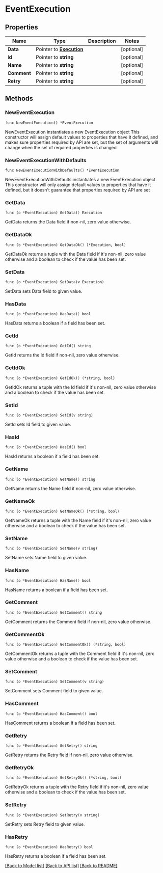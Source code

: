 # EventExecution

## Properties

Name | Type | Description | Notes
------------ | ------------- | ------------- | -------------
**Data** | Pointer to [**Execution**](Execution.md) |  | [optional] 
**Id** | Pointer to **string** |  | [optional] 
**Name** | Pointer to **string** |  | [optional] 
**Comment** | Pointer to **string** |  | [optional] 
**Retry** | Pointer to **string** |  | [optional] 

## Methods

### NewEventExecution

`func NewEventExecution() *EventExecution`

NewEventExecution instantiates a new EventExecution object
This constructor will assign default values to properties that have it defined,
and makes sure properties required by API are set, but the set of arguments
will change when the set of required properties is changed

### NewEventExecutionWithDefaults

`func NewEventExecutionWithDefaults() *EventExecution`

NewEventExecutionWithDefaults instantiates a new EventExecution object
This constructor will only assign default values to properties that have it defined,
but it doesn't guarantee that properties required by API are set

### GetData

`func (o *EventExecution) GetData() Execution`

GetData returns the Data field if non-nil, zero value otherwise.

### GetDataOk

`func (o *EventExecution) GetDataOk() (*Execution, bool)`

GetDataOk returns a tuple with the Data field if it's non-nil, zero value otherwise
and a boolean to check if the value has been set.

### SetData

`func (o *EventExecution) SetData(v Execution)`

SetData sets Data field to given value.

### HasData

`func (o *EventExecution) HasData() bool`

HasData returns a boolean if a field has been set.

### GetId

`func (o *EventExecution) GetId() string`

GetId returns the Id field if non-nil, zero value otherwise.

### GetIdOk

`func (o *EventExecution) GetIdOk() (*string, bool)`

GetIdOk returns a tuple with the Id field if it's non-nil, zero value otherwise
and a boolean to check if the value has been set.

### SetId

`func (o *EventExecution) SetId(v string)`

SetId sets Id field to given value.

### HasId

`func (o *EventExecution) HasId() bool`

HasId returns a boolean if a field has been set.

### GetName

`func (o *EventExecution) GetName() string`

GetName returns the Name field if non-nil, zero value otherwise.

### GetNameOk

`func (o *EventExecution) GetNameOk() (*string, bool)`

GetNameOk returns a tuple with the Name field if it's non-nil, zero value otherwise
and a boolean to check if the value has been set.

### SetName

`func (o *EventExecution) SetName(v string)`

SetName sets Name field to given value.

### HasName

`func (o *EventExecution) HasName() bool`

HasName returns a boolean if a field has been set.

### GetComment

`func (o *EventExecution) GetComment() string`

GetComment returns the Comment field if non-nil, zero value otherwise.

### GetCommentOk

`func (o *EventExecution) GetCommentOk() (*string, bool)`

GetCommentOk returns a tuple with the Comment field if it's non-nil, zero value otherwise
and a boolean to check if the value has been set.

### SetComment

`func (o *EventExecution) SetComment(v string)`

SetComment sets Comment field to given value.

### HasComment

`func (o *EventExecution) HasComment() bool`

HasComment returns a boolean if a field has been set.

### GetRetry

`func (o *EventExecution) GetRetry() string`

GetRetry returns the Retry field if non-nil, zero value otherwise.

### GetRetryOk

`func (o *EventExecution) GetRetryOk() (*string, bool)`

GetRetryOk returns a tuple with the Retry field if it's non-nil, zero value otherwise
and a boolean to check if the value has been set.

### SetRetry

`func (o *EventExecution) SetRetry(v string)`

SetRetry sets Retry field to given value.

### HasRetry

`func (o *EventExecution) HasRetry() bool`

HasRetry returns a boolean if a field has been set.


[[Back to Model list]](../README.md#documentation-for-models) [[Back to API list]](../README.md#documentation-for-api-endpoints) [[Back to README]](../README.md)


